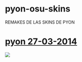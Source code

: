 # pyon-osu-skins
REMAKES DE LAS SKINS DE PYON

# [pyon 27-03-2014](https://cdn.discordapp.com/attachments/788633035532271647/910267436996100126/pyon_27-03-2014.osk)
![](https://prnt.sc/1ztncnx)
